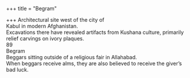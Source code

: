+++
title = "Begram"

+++
Architectural site west of the city of  
Kabul in modern Afghanistan.  
Excavations there have revealed artifacts from Kushana culture, primarily  
relief carvings on ivory plaques.  
89  
Begram  
Beggars sitting outside of a religious fair in Allahabad.  
When beggars receive alms, they are also believed to receive the giver’s bad luck.